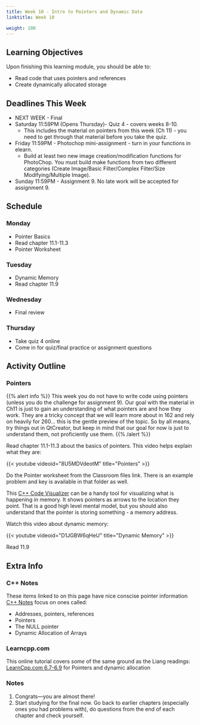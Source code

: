 ```yaml
---
title: Week 10 - Intro to Pointers and Dynamic Data
linktitle: Week 10

weight: 100
---
```


## Learning Objectives

Upon finishing this learning module, you should be able to:

* Read code that uses pointers and references
* Create dynamically allocated storage

## Deadlines This Week

* NEXT WEEK - Final
* Saturday 11:59PM (Opens Thursday)- Quiz 4 - covers weeks 8-10.  
  * This includes the material on pointers from this
    week (Ch 11) - you need to get through that material before you take
    the quiz.
* Friday 11:59PM - Photochop mini-assignment - turn in your functions
  in elearn.
  * Build at least two new image creation/modification functions for
    PhotoChop. You must build make functions from two different
    categories (Create Image/Basic Filter/Complex Filter/Size
    Modifying/Multiple Image).
* Sunday 11:59PM - Assignment 9. No late work will be accepted for
  assignment 9.

## Schedule

### Monday
    
* Pointer Basics
* Read chapter 11.1-11.3
* Pointer Worksheet

### Tuesday
    
* Dynamic Memory
* Read chapter 11.9

### Wednesday
    
* Final review

### Thursday
    
* Take quiz 4 online
* Come in for quiz/final practice or assignment questions

## Activity Outline

### Pointers
  
{{% alert info %}}
This week you do not have to write code using
pointers (unless you do the challenge for assignment 9). Our goal with
the material in Ch11 is just to gain an understanding of what pointers
are and how they work. They are a tricky concept that we will learn more
about in 162 and rely on heavily for 260... this is the gentle preview
of the topic. So by all means, try things out in QtCreator, but keep in
mind that our goal for now is just to understand them, not proficiently
use them.
{{% /alert %}}

Read chapter 11.1-11.3 about the basics of pointers. This video
helps explain what they are:  

{{< youtube videoid="8U5MDVdeotM" title="Pointers" >}}

Do the Pointer worksheet from the Classroom files link. There is an
example problem and key is available in that folder as well.

This [C++ Code Visualizer](http://pythontutor.com/cpp.html#mode=edit) can be a
handy tool for visualizing what is happening in memory. It shows
pointers as arrows to the location they point. That is a good high
level mental model, but you should also understand that the pointer
is storing something - a memory address.

Watch this video about dynamic memory:  

{{< youtube videoid="D1JGBW6qHeU" title="Dynamic Memory" >}}

Read 11.9

## Extra Info

### C++ Notes

These items linked to on this page have nice conscise pointer information  
[C++ Notes](http://www.fredosaurus.com/notes-cpp/) focus on ones called:

* Addresses, pointers, references
* Pointers
* The NULL pointer
* Dynamic Allocation of Arrays

### Learncpp.com

This online tutorial covers *some* of the same ground as the Liang readings:  
[LearnCpp.com 6.7-6.9](http://www.learncpp.com/) for Pointers and dynamic allocation  

### Notes

1. Congrats—you are almost there\!
2. Start studying for the final now. Go back to earlier chapters
   (especially ones you had problems with), do questions from the end
   of each chapter and check yourself.
